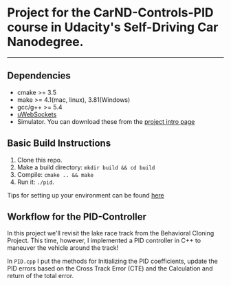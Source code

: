 # Project for the CarND-Controls-PID course in Udacity's Self-Driving Car Nanodegree.

---

## Dependencies

* cmake >= 3.5
* make >= 4.1(mac, linux), 3.81(Windows)
* gcc/g++ >= 5.4
* [uWebSockets](https://github.com/uWebSockets/uWebSockets)
* Simulator. You can download these from the [project intro page](https://github.com/udacity/self-driving-car-sim/releases)


## Basic Build Instructions

1. Clone this repo.
2. Make a build directory: `mkdir build && cd build`
3. Compile: `cmake .. && make`
4. Run it: `./pid`. 

Tips for setting up your environment can be found [here](https://classroom.udacity.com/nanodegrees/nd013/parts/40f38239-66b6-46ec-ae68-03afd8a601c8/modules/0949fca6-b379-42af-a919-ee50aa304e6a/lessons/f758c44c-5e40-4e01-93b5-1a82aa4e044f/concepts/23d376c7-0195-4276-bdf0-e02f1f3c665d)


## Workflow for the PID-Controller

In this project we'll revisit the lake race track from the Behavioral Cloning Project. This time, however, I implemented a PID controller in C++ to maneuver the vehicle around the track! 

In `PID.cpp` I put the methods for Initializing the PID coefficients, update the PID errors based on the Cross Track Error (CTE) and the Calculation and return of the total error.